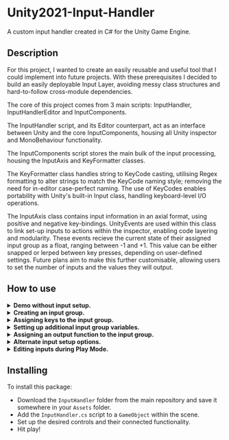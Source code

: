 # Unity2021-Input-Handler
A custom input handler created in C# for the Unity Game Engine.

## Description
For this project, I wanted to create an easily reusable and useful tool that I could implement into future projects. With these prerequisites I decided to build an easily deployable Input Layer, avoiding messy class structures and hard-to-follow cross-module dependencies.

The core of this project comes from 3 main scripts: InputHandler, InputHandlerEditor and InputComponents.

The InputHandler script, and its Editor counterpart, act as an interface between Unity and the core InputComponents, housing all Unity inspector and MonoBehaviour functionality.

The InputComponents script stores the main bulk of the input processing, housing the InputAxis and KeyFormatter classes.

The KeyFormatter class handles string to KeyCode casting, utilising Regex formatting to alter strings to match the KeyCode naming style; removing the need for in-editor case-perfect naming. The use of KeyCodes enables portability with Unity's built-in Input class, handling keyboard-level I/O operations.

The InputAxis class contains input information in an axial format, using positive and negative key-bindings. UnityEvents are used within this class to link set-up inputs to actions within the inspector, enabling code layering and modularity. These events recieve the current state of their assigned input group as a float, ranging between -1 and +1. This value can be either snapped or lerped between key presses, depending on user-defined settings. Future plans aim to make this further customisable, allowing users to set the number of inputs and the values they will output.

## How to use
<details><summary><b>Demo without input setup.</b></summary>
  <p>
    Here, the inputs in the demo scene have been removed, resulting in no response to key presses while in play mode.
  </p>
  <img src="https://user-images.githubusercontent.com/23187869/109838525-283f8480-7c3e-11eb-9aac-87c5eca67fd7.gif">
</details>

<details><summary><b>Creating an input group.</b></summary>
  <p>
    To set up controls, first create a new input group inside the <c>InputHandler</c> component.
  </p>
  <img src="https://user-images.githubusercontent.com/23187869/109840233-d5ff6300-7c3f-11eb-80a2-0f4ebb4cef61.gif">
</details>

<details><summary><b>Assigning keys to the input group.</b></summary>
  <p>  
    Add your desired key bindings to this new input group, assigning each a display name and value. 
    The value variable can be either <code>Positive</code> or <code>Negative</code>, representing an output of +1 and -1 respectively whenever the given key is pressed.
  </p>
  <img src="https://user-images.githubusercontent.com/23187869/109860438-11a52780-7c56-11eb-8649-92d1a1219d24.gif">
</details>

<details><summary><b>Setting up additional input group variables.</b></summary>
  <p>
    Next, set up the other input group options by defining values for the <code>Step Size</code> and <code>Can Hold Input</code> variables.
    The <code>Step Size</code> determines how quickly the inputs will lerp from one to another. To make inputs snap, set the step size to 1.
    The <code>Can Hold Input</code> boolean will register inputs when the key is held if set to true, and will only register the key press itself when set to false.
  </p>
  <img src="https://user-images.githubusercontent.com/23187869/109861186-ec64e900-7c56-11eb-8875-8f3255054605.gif">
</details>

<details><summary><b>Assigning an output function to the input group.</b></summary>
  <p>
    Finally, assign a function to the input group that will recieve its output (a float between -1 and +1). 
    Ensure selected functions are from the <code>Dynamic</code> options, otherwise they will not recieve any input data.
  </p>
  <img src="https://user-images.githubusercontent.com/23187869/109858537-dbff3f00-7c53-11eb-984a-84b15ee11b33.gif">
</details>
  
<details><summary><b>Alternate input setup options.</b></summary>
  <p>
    Here, the <code>Jump</code> control should only have one key as an input. 
    This group should have no smoothing, and only call the output function when the key is first pressed. 
    Setting the <code>Keys</code> count to 1 limits the group to only one key, while setting the <code>Step Size</code> to 1 removes any input smoothing. 
    Setting the <code>Can Hold Input</code> variable to false will only call the output function when the key is first pressed.
  </p>
  <img src="https://user-images.githubusercontent.com/23187869/109862528-72356400-7c58-11eb-9b1d-bb6a14847de2.gif">
</details>

<details><summary><b>Editing inputs during Play Mode.</b></summary>
  <p>
    During Play Mode, inputs can be altered with immediate effect. 
    After altering an input, press the Update Input Settings button at the bottom of the <code>Input Handler</code> component.
    To do this programmatically, assigning a string value to the <code>Key.key</code> class variable will assign a new KeyCode to the <code>Key</code> object. 
  </p>
  <img src="https://user-images.githubusercontent.com/23187869/109863732-e7edff80-7c59-11eb-97d2-8e992d3244e9.gif">
</details>
  
## Installing
To install this package:
- Download the <code>InputHandler</code> folder from the main repository and save it somewhere in your <code>Assets</code> folder.
- Add the <code>InputHandler.cs</code> script to a <code>GameObject</code> within the scene.
- Set up the desired controls and their connected functionality.
- Hit play!
